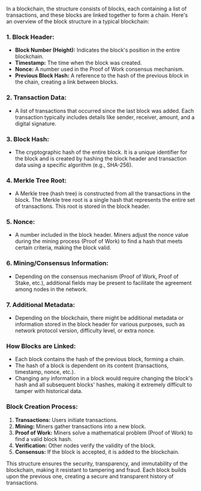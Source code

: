 In a blockchain, the structure consists of blocks, each containing a list of transactions, and these blocks are linked together to form a chain. Here's an overview of the block structure in a typical blockchain:

### 1. **Block Header:**
   - **Block Number (Height):** Indicates the block's position in the entire blockchain.
   - **Timestamp:** The time when the block was created.
   - **Nonce:** A number used in the Proof of Work consensus mechanism.
   - **Previous Block Hash:** A reference to the hash of the previous block in the chain, creating a link between blocks.

### 2. **Transaction Data:**
   - A list of transactions that occurred since the last block was added. Each transaction typically includes details like sender, receiver, amount, and a digital signature.

### 3. **Block Hash:**
   - The cryptographic hash of the entire block. It is a unique identifier for the block and is created by hashing the block header and transaction data using a specific algorithm (e.g., SHA-256).

### 4. **Merkle Tree Root:**
   - A Merkle tree (hash tree) is constructed from all the transactions in the block. The Merkle tree root is a single hash that represents the entire set of transactions. This root is stored in the block header.

### 5. **Nonce:**
   - A number included in the block header. Miners adjust the nonce value during the mining process (Proof of Work) to find a hash that meets certain criteria, making the block valid.

### 6. **Mining/Consensus Information:**
   - Depending on the consensus mechanism (Proof of Work, Proof of Stake, etc.), additional fields may be present to facilitate the agreement among nodes in the network.

### 7. **Additional Metadata:**
   - Depending on the blockchain, there might be additional metadata or information stored in the block header for various purposes, such as network protocol version, difficulty level, or extra nonce.

### How Blocks are Linked:

- Each block contains the hash of the previous block, forming a chain.
- The hash of a block is dependent on its content (transactions, timestamp, nonce, etc.).
- Changing any information in a block would require changing the block's hash and all subsequent blocks' hashes, making it extremely difficult to tamper with historical data.

### Block Creation Process:

1. **Transactions:** Users initiate transactions.
2. **Mining:** Miners gather transactions into a new block.
3. **Proof of Work:** Miners solve a mathematical problem (Proof of Work) to find a valid block hash.
4. **Verification:** Other nodes verify the validity of the block.
5. **Consensus:** If the block is accepted, it is added to the blockchain.

This structure ensures the security, transparency, and immutability of the blockchain, making it resistant to tampering and fraud. Each block builds upon the previous one, creating a secure and transparent history of transactions.
